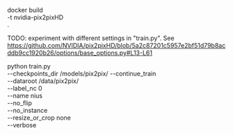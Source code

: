 docker build \
    -t nvidia-pix2pixHD \
    .

TODO: experiment with different settings in "train.py". See https://github.com/NVIDIA/pix2pixHD/blob/5a2c87201c5957e2bf51d79b8acddb9cc1920b26/options/base_options.py#L13-L61

python train.py \
    --checkpoints_dir /models/pix2pix/
    --continue_train \
    --dataroot /data/pix2pix/ \
    --label_nc 0 \
    --name nius \
    --no_flip \
    --no_instance \
    --resize_or_crop none \
    --verbose
